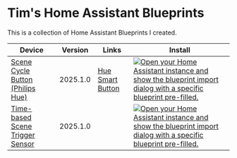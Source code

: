 # Tim's Home Assistant Blueprints
This is a collection of Home Assistant Blueprints I created.

| Device | Version | Links | Install |
| -- | -- | -- | -- |
| [Scene Cycle Button (Philips Hue)](automations/scene-cycle-hue-button.yaml) | 2025.1.0 | [Hue Smart Button](https://www.philips-hue.com/en-us/p/hue-smart-button/046677553715#overview) | [![Open your Home Assistant instance and show the blueprint import dialog with a specific blueprint pre-filled.](https://my.home-assistant.io/badges/blueprint_import.svg)](https://my.home-assistant.io/redirect/blueprint_import/?blueprint_url=https%3A%2F%2Fgithub.com%2Ftmjssz%2Fhome-assistant-blueprints%2Fblob%2Fmain%2Fautomations%2Fscene-cycle-hue-button.yaml) | 
| [Time-based Scene Trigger Sensor](automations/time-based-scene-trigger-sensor.yaml) | 2025.1.0 | | [![Open your Home Assistant instance and show the blueprint import dialog with a specific blueprint pre-filled.](https://my.home-assistant.io/badges/blueprint_import.svg)](https://my.home-assistant.io/redirect/blueprint_import/?blueprint_url=https%3A%2F%2Fgithub.com%2Ftmjssz%2Fhome-assistant-blueprints%2Fblob%2Fmain%2Fautomations%2Ftime-based-scene-trigger-sensor.yaml) | 

